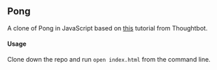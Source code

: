 ## Pong

A clone of Pong in JavaScript based on [this](https://robots.thoughtbot.com/pong-clone-in-javascript) tutorial from Thoughtbot.

#### Usage

Clone down the repo and run `open index.html` from the command line.
